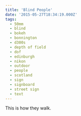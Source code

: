 ```yaml
---
title: 'Blind People'
date: '2015-05-27T18:34:19.000Z'
tags:
  - 50mm
  - blind
  - bokeh
  - bonnington
  - d300s
  - depth of field
  - dof
  - edinburgh
  - nikon
  - outdoor
  - people
  - scotland
  - sign
  - signboard
  - street sign
  - text
---
```


This is how they walk.
